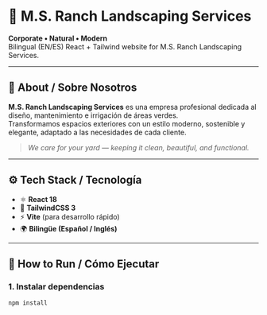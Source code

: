 # 🌿 M.S. Ranch Landscaping Services

**Corporate • Natural • Modern**  
Bilingual (EN/ES) React + Tailwind website for M.S. Ranch Landscaping Services.

---

## 🏡 About / Sobre Nosotros

**M.S. Ranch Landscaping Services** es una empresa profesional dedicada al diseño, mantenimiento e irrigación de áreas verdes.  
Transformamos espacios exteriores con un estilo moderno, sostenible y elegante, adaptado a las necesidades de cada cliente.

> *We care for your yard — keeping it clean, beautiful, and functional.*

---

## ⚙️ Tech Stack / Tecnología

- ⚛️ **React 18**
- 💨 **TailwindCSS 3**
- ⚡ **Vite** (para desarrollo rápido)
- 🌍 **Bilingüe (Español / Inglés)**

---

## 🚀 How to Run / Cómo Ejecutar

### 1. Instalar dependencias
```bash
npm install
